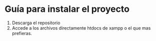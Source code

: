 # Guía para instalar el proyecto

1. Descarga el repositorio
2. Accede a los archivos directamente htdocs de xampp o el que mas prefieras.
